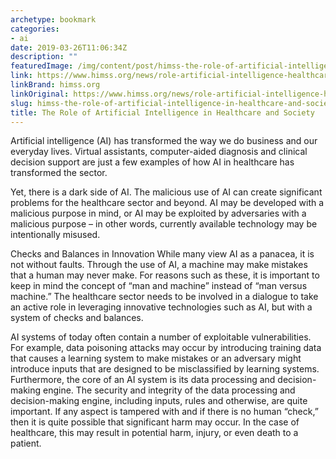 ```yaml
---
archetype: bookmark
categories:
- ai
date: 2019-03-26T11:06:34Z
description: ""
featuredImage: /img/content/post/himss-the-role-of-artificial-intelligence-in-healthcare-and-society.jpg
link: https://www.himss.org/news/role-artificial-intelligence-healthcare-and-society
linkBrand: himss.org
linkOriginal: https://www.himss.org/news/role-artificial-intelligence-healthcare-and-society
slug: himss-the-role-of-artificial-intelligence-in-healthcare-and-society
title: The Role of Artificial Intelligence in Healthcare and Society
---
```

Artificial intelligence (AI) has transformed the way we do business and our everyday lives. Virtual assistants, computer-aided diagnosis and clinical decision support are just a few examples of how AI in healthcare has transformed the sector.

Yet, there is a dark side of AI. The malicious use of AI can create significant problems for the healthcare sector and beyond. AI may be developed with a malicious purpose in mind, or AI may be exploited by adversaries with a malicious purpose – in other words, currently available technology may be intentionally misused.

Checks and Balances in Innovation
While many view AI as a panacea, it is not without faults. Through the use of AI, a machine may make mistakes that a human may never make. For reasons such as these, it is important to keep in mind the concept of “man and machine” instead of “man versus machine.” The healthcare sector needs to be involved in a dialogue to take an active role in leveraging innovative technologies such as AI, but with a system of checks and balances.

AI systems of today often contain a number of exploitable vulnerabilities. For example, data poisoning attacks may occur by introducing training data that causes a learning system to make mistakes or an adversary might introduce inputs that are designed to be misclassified by learning systems. Furthermore, the core of an AI system is its data processing and decision-making engine. The security and integrity of the data processing and decision-making engine, including inputs, rules and otherwise, are quite important. If any aspect is tampered with and if there is no human “check,” then it is quite possible that significant harm may occur. In the case of healthcare, this may result in potential harm, injury, or even death to a patient.

